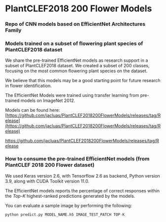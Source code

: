 # PlantCLEF2018 200 Flower Models
### Repo of CNN models based on EfficientNet Architectures Family
### Models trained on a subset of flowering plant species of PlantCLEF2018 dataset

We share the pre-trained EfficientNet models as research support in a subset of PlantCLEF2018 dataset. We created a subset of 200 classes, focusing on the most common flowering plant species on the dataset. 

We believe that this models may be a good starting point for future research in flower identification. 

The EfficientNet Models were trained using transfer learning from pre-trained models on ImageNet 2012.

Models can be found here: [https://github.com/jacluas/PlantCLEF2018200FlowerModels/releases/tag/Release](https://github.com/jacluas/PlantCLEF2018200FlowerModels/releases/tag/Release)

https://github.com/jacluas/PlantCLEF2018200FlowerModels/releases/tag/Release

### How to consume the pre-trained EfficientNet models (from PlantCLEF 2018 200 Flower dataset)

We used Keras version 2.6, with Tensorflow 2.6 as backend, Python version 3.9, along with CUDA Toolkit version 11.0. 

The EfficientNet models reports the percentage of correct responses within the _Top-K_ highest-ranked predictions generated by the models.

You can evaluate a sample image by performing the following:

```python
python predict.py MODEL_NAME.h5 IMAGE_TEST_PATCH TOP-K
```

